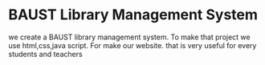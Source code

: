 # BAUST Library Management System
we create a BAUST library management system. To make that project we use html,css,java script. For make our website. that is very useful for every students and teachers
